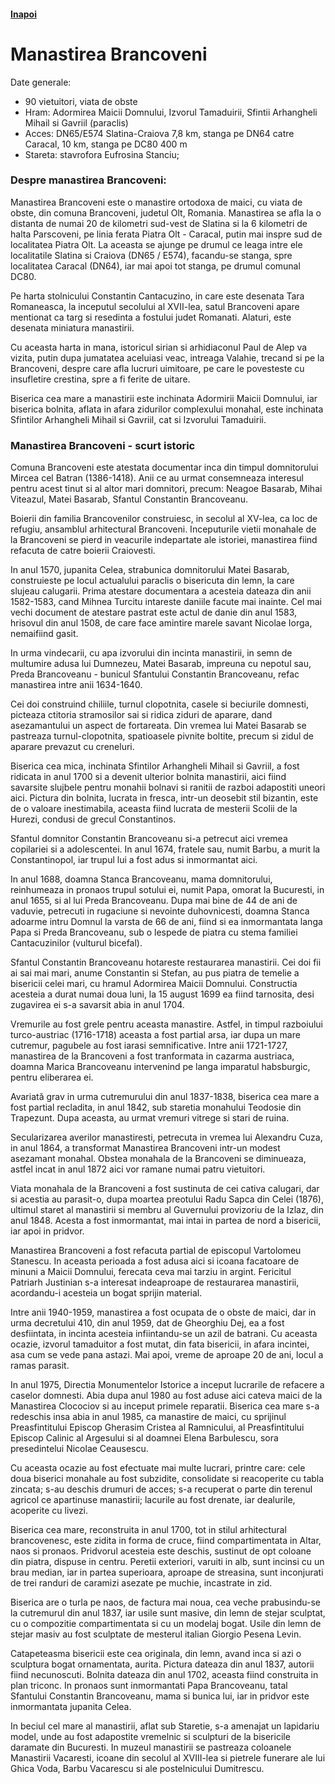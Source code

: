 <h4 class="right"><a href="/oltenia">Inapoi</a></h4>

# Manastirea Brancoveni

Date generale:

* 90 vietuitori, viata de obste
* Hram: Adormirea Maicii Domnului, Izvorul Tamaduirii, Sfintii Arhangheli Mihail si Gavriil (paraclis)
* Acces: DN65/E574 Slatina-Craiova 7,8 km, stanga pe DN64 catre Caracal, 10 km, stanga pe DC80 400 m
* Stareta: stavrofora Eufrosina Stanciu;

### Despre manastirea Brancoveni:

Manastirea Brancoveni este o manastire ortodoxa de maici, cu viata de obste, din comuna Brancoveni, judetul Olt, Romania. Manastirea se afla la o distanta de numai 20 de kilometri sud-vest de Slatina si la 6 kilometri de halta Parscoveni, pe linia ferata Piatra Olt - Caracal, putin mai inspre sud de localitatea Piatra Olt. La aceasta se ajunge pe drumul ce leaga intre ele localitatile Slatina si Craiova (DN65 / E574), facandu-se stanga, spre localitatea Caracal (DN64), iar mai apoi tot stanga, pe drumul comunal DC80. 

Pe harta stolnicului Constantin Cantacuzino, in care este desenata Tara Romaneasca, la inceputul secolului al XVII-lea, satul Brancoveni apare mentionat ca targ si resedinta a fostului judet Romanati. Alaturi, este desenata miniatura manastirii.
 
Cu aceasta harta in mana, istoricul sirian si arhidiaconul Paul de Alep va vizita, putin dupa jumatatea aceluiasi veac, intreaga Valahie, trecand si pe la Brancoveni, despre care afla lucruri uimitoare, pe care le povesteste cu insufletire crestina, spre a fi ferite de uitare. 

Biserica cea mare a manastirii este inchinata Adormirii Maicii Domnului, iar biserica bolnita, aflata in afara zidurilor complexului monahal, este inchinata Sfintilor Arhangheli Mihail si Gavriil, cat si Izvorului Tamaduirii.

### Manastirea Brancoveni - scurt istoric

Comuna Brancoveni este atestata documentar inca din timpul domnitorului Mircea cel Batran (1386-1418). Anii ce au urmat consemneaza interesul pentru acest tinut si al altor mari domnitori, precum: Neagoe Basarab, Mihai Viteazul, Matei Basarab, Sfantul Constantin Brancoveanu.
 
Boierii din familia Brancovenilor construiesc, in secolul al XV-lea, ca loc de refugiu, ansamblul arhitectural Brancoveni. Inceputurile vietii monahale de la Brancoveni se pierd in veacurile indepartate ale istoriei, manastirea fiind refacuta de catre boierii Craiovesti.

In anul 1570, jupanita Celea, strabunica domnitorului Matei Basarab, construieste pe locul actualului paraclis o bisericuta din lemn, la care slujeau calugarii. Prima atestare documentara a acesteia dateaza din anii 1582-1583, cand Mihnea Turcitu intareste daniile facute mai inainte. Cel mai vechi document de atestare pastrat este actul de danie din anul 1583, hrisovul din anul 1508, de care face amintire marele savant Nicolae Iorga, nemaifiind gasit.
 
In urma vindecarii, cu apa izvorului din incinta manastirii, in semn de multumire adusa lui Dumnezeu, Matei Basarab, impreuna cu nepotul sau, Preda Brancoveanu - bunicul Sfantului Constantin Brancoveanu, refac manastirea intre anii 1634-1640.

Cei doi construind chiliile, turnul clopotnita, casele si beciurile domnesti, picteaza ctitoria stramosilor sai si ridica ziduri de aparare, dand asezamantului un aspect de fortareata. Din vremea lui Matei Basarab se pastreaza turnul-clopotnita, spatioasele pivnite boltite, precum si zidul de aparare prevazut cu creneluri.

Biserica cea mica, inchinata Sfintilor Arhangheli Mihail si Gavriil, a fost ridicata in anul 1700 si a devenit ulterior bolnita manastirii, aici fiind savarsite slujbele pentru monahii bolnavi si ranitii de razboi adapostiti uneori aici. Pictura din bolnita, lucrata in fresca, intr-un deosebit stil bizantin, este de o valoare inestimabila, aceasta fiind lucrata de mesterii Scolii de la Hurezi, condusi de grecul Constantinos.
 
Sfantul domnitor Constantin Brancoveanu si-a petrecut aici vremea copilariei si a adolescentei. In anul 1674, fratele sau, numit Barbu, a murit la Constantinopol, iar trupul lui a fost adus si inmormantat aici.

In anul 1688, doamna Stanca Brancoveanu, mama domnitorului, reinhumeaza in pronaos trupul sotului ei, numit Papa, omorat la Bucuresti, in anul 1655, si al lui Preda Brancoveanu. Dupa mai bine de 44 de ani de vaduvie, petrecuti in rugaciune si nevointe duhovnicesti, doamna Stanca adoarme intru Domnul la varsta de 66 de ani, fiind si ea inmormantata langa Papa si Preda Brancoveanu, sub o lespede de piatra cu stema familiei Cantacuzinilor (vulturul bicefal).
 
Sfantul Constantin Brancoveanu hotareste restaurarea manastirii. Cei doi fii ai sai mai mari, anume Constantin si Stefan, au pus piatra de temelie a bisericii celei mari, cu hramul Adormirea Maicii Domnului. Constructia acesteia a durat numai doua luni, la 15 august 1699 ea fiind tarnosita, desi zugavirea ei s-a savarsit abia in anul 1704.

Vremurile au fost grele pentru aceasta manastire. Astfel, in timpul razboiului turco-austriac (1716-1718) aceasta a fost partial arsa, iar dupa un mare cutremur, pagubele au fost iarasi semnificative. Intre anii 1721-1727, manastirea de la Brancoveni a fost tranformata in cazarma austriaca, doamna Marica Brancoveanu intervenind pe langa imparatul habsburgic, pentru eliberarea ei.
 
Avariată grav in urma cutremurului din anul 1837-1838, biserica cea mare a fost partial recladita, in anul 1842, sub staretia monahului Teodosie din Trapezunt. Dupa aceasta, au urmat vremuri vitrege si stari de ruina.

Secularizarea averilor manastiresti, petrecuta in vremea lui Alexandru Cuza, in anul 1864, a transformat Manastirea Brancoveni intr-un modest asezamant monahal. Obstea monahala de la Brancoveni se diminueaza, astfel incat in anul 1872 aici vor ramane numai patru vietuitori.

Viata monahala de la Brancoveni a fost sustinuta de cei cativa calugari, dar si acestia au parasit-o, dupa moartea preotului Radu Sapca din Celei (1876), ultimul staret al manastirii si membru al Guvernului provizoriu de la Izlaz, din anul 1848. Acesta a fost inmormantat, mai intai in partea de nord a bisericii, iar apoi in pridvor.
  
Manastirea Brancoveni a fost refacuta partial de episcopul Vartolomeu Stanescu. In aceasta perioada a fost adusa aici si icoana facatoare de minuni a Maicii Domnului, ferecata ceva mai tarziu in argint. Fericitul Patriarh Justinian s-a interesat indeaproape de restaurarea manastirii, acordandu-i acesteia un bogat sprijin material.

Intre anii 1940-1959, manastirea a fost ocupata de o obste de maici, dar in urma decretului 410, din anul 1959, dat de Gheorghiu Dej, ea a fost desfiintata, in incinta acesteia infiintandu-se un azil de batrani. Cu aceasta ocazie, izvorul tamaduitor a fost mutat, din fata bisericii, in afara incintei, asa cum se vede pana astazi. Mai apoi, vreme de aproape 20 de ani, locul a ramas parasit.
  
In anul 1975, Directia Monumentelor Istorice a inceput lucrarile de refacere a caselor domnesti. Abia dupa anul 1980 au fost aduse aici cateva maici de la Manastirea Clocociov si au inceput primele reparatii. Biserica cea mare s-a redeschis insa abia in anul 1985, ca manastire de maici, cu sprijinul Preasfintitului Episcop Gherasim Cristea al Ramnicului, al Preasfintitului Episcop Calinic al Argesului si al doamnei Elena Barbulescu, sora presedintelui Nicolae Ceausescu.

Cu aceasta ocazie au fost efectuate mai multe lucrari, printre care: cele doua biserici monahale au fost subzidite, consolidate si reacoperite cu tabla zincata; s-au deschis drumuri de acces; s-a recuperat o parte din terenul agricol ce apartinuse manastirii; lacurile au fost drenate, iar dealurile, acoperite cu livezi.
  
Biserica cea mare, reconstruita in anul 1700, tot in stilul arhitectural brancovenesc, este zidita in forma de cruce, fiind compartimentata in Altar, naos si pronaos. Pridvorul acesteia este deschis, sustinut de opt coloane din piatra, dispuse in centru. Peretii exteriori, varuiti in alb, sunt incinsi cu un brau median, iar in partea superioara, aproape de streasina, sunt inconjurati de trei randuri de caramizi asezate pe muchie, incastrate in zid.
  
Biserica are o turla pe naos, de factura mai noua, cea veche prabusindu-se la cutremurul din anul 1837, iar usile sunt masive, din lemn de stejar sculptat, cu o compozitie compartimentata si cu un modelaj bogat. Usile din lemn de stejar masiv au fost sculptate de mesterul italian Giorgio Pesena Levin.

Catapeteasma bisericii este cea originala, din lemn, avand inca si azi o sculptura bogat ornamentata, aurita. Pictura dateaza din anul 1837, autorii fiind necunoscuti. Bolnita dateaza din anul 1702, aceasta fiind construita in plan triconc. In pronaos sunt inmormantati Papa Brancoveanu, tatal Sfantului Constantin Brancoveanu, mama si bunica lui, iar in pridvor este inmormantata jupanita Celea.
  
In beciul cel mare al manastirii, aflat sub Staretie, s-a amenajat un lapidariu model, unde au fost adapostite vremelnic si sculpturi de la bisericile daramate din Bucuresti. In muzeul manastirii se pastreaza coloanele Manastirii Vacaresti, icoane din secolul al XVIII-lea si pietrele funerare ale lui Ghica Voda, Barbu Vacarescu si ale postelnicului Dumitrescu.
  


